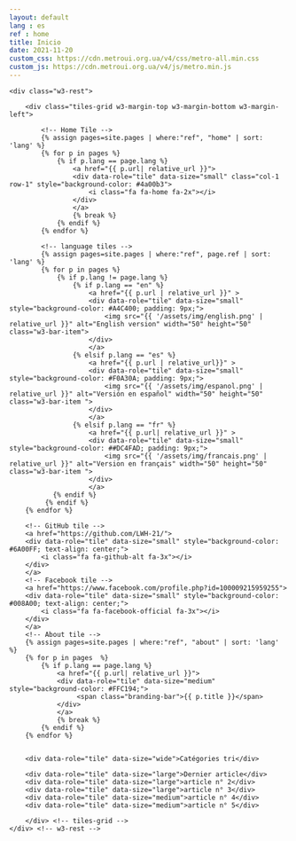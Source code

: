 ```yaml
---
layout: default
lang : es
ref : home
title: Inicio
date: 2021-11-20
custom_css: https://cdn.metroui.org.ua/v4/css/metro-all.min.css
custom_js: https://cdn.metroui.org.ua/v4/js/metro.min.js
---
```


<div class="w3-content w3-metro-light-blue w3-margin-bottom w3-margin-top" style="max-width:1100px">
	<div class="w3-third">
	</div> <!-- w3-third -->

	<div class="w3-rest">

		<div class="tiles-grid w3-margin-top w3-margin-bottom w3-margin-left">

			<!-- Home Tile -->
			{% assign pages=site.pages | where:"ref", "home" | sort: 'lang' %}
			{% for p in pages %}
				{% if p.lang == page.lang %}
					<a href="{{ p.url| relative_url }}">
					<div data-role="tile" data-size="small" class="col-1 row-1" style="background-color: #4a00b3">
						<i class="fa fa-home fa-2x"></i>
					</div>
					</a>
					{% break %}
				{% endif %}
			{% endfor %}

			<!-- language tiles -->
			{% assign pages=site.pages | where:"ref", page.ref | sort: 'lang' %}
			{% for p in pages %}
				{% if p.lang != page.lang %}
					{% if p.lang == "en" %}
						<a href="{{ p.url | relative_url }}" >
						<div data-role="tile" data-size="small" style="background-color: #A4C400; padding: 9px;">
							<img src="{{ '/assets/img/english.png' | relative_url }}" alt="English version" width="50" height="50" class="w3-bar-item">
						</div>
						</a>
					{% elsif p.lang == "es" %}
						<a href="{{ p.url | relative_url}}" >
						<div data-role="tile" data-size="small" style="background-color: #F0A30A; padding: 9px;">
							<img src="{{ '/assets/img/espanol.png' | relative_url }}" alt="Versión en español" width="50" height="50" class="w3-bar-item ">
						</div>
						</a>
					{% elsif p.lang == "fr" %}
						<a href="{{ p.url| relative_url }}" >
						<div data-role="tile" data-size="small" style="background-color: ##DC4FAD; padding: 9px;">
							<img src="{{ '/assets/img/francais.png' | relative_url }}" alt="Version en français" width="50" height="50" class="w3-bar-item ">
						</div>
						</a>
			   {% endif %}
			 {% endif %}
		{% endfor %}

		<!-- GitHub tile -->
		<a href="https://github.com/LWH-21/">
		<div data-role="tile" data-size="small" style="background-color: #6A00FF; text-align: center;">
			<i class="fa fa-github-alt fa-3x"></i>
		</div>
		</a>
		<!-- Facebook tile -->
		<a href="https://www.facebook.com/profile.php?id=100009215959255">
		<div data-role="tile" data-size="small" style="background-color: #008A00; text-align: center;">
			<i class="fa fa-facebook-official fa-3x"></i>
		</div>
		</a>
		<!-- About tile -->
		{% assign pages=site.pages | where:"ref", "about" | sort: 'lang' %}
		{% for p in pages  %}
			{% if p.lang == page.lang %}
				<a href="{{ p.url| relative_url }}">
				<div data-role="tile" data-size="medium" style="background-color: #FFC194;">
					 <span class="branding-bar">{{ p.title }}</span>					
				</div>
				</a>
				{% break %}
			{% endif %}
		{% endfor %}

		
		<div data-role="tile" data-size="wide">Catégories tri</div>

		<div data-role="tile" data-size="large">Dernier article</div>
		<div data-role="tile" data-size="large">article n° 2</div>
		<div data-role="tile" data-size="large">article n° 3</div>
		<div data-role="tile" data-size="medium">article n° 4</div>
		<div data-role="tile" data-size="medium">article n° 5</div>

		</div> <!-- tiles-grid -->
	</div> <!-- w3-rest -->
</div> <!-- w3-content -->
